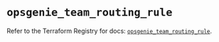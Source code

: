 # `opsgenie_team_routing_rule`

Refer to the Terraform Registry for docs: [`opsgenie_team_routing_rule`](https://registry.terraform.io/providers/opsgenie/opsgenie/0.6.37/docs/resources/team_routing_rule).

